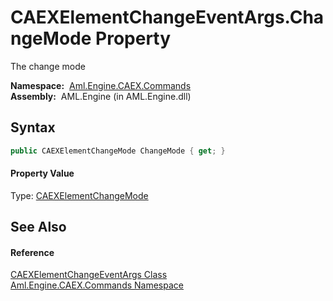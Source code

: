 CAEXElementChangeEventArgs.ChangeMode Property
==============================================
The change mode

  **Namespace:**  [Aml.Engine.CAEX.Commands][1]  
  **Assembly:**  AML.Engine (in AML.Engine.dll)

Syntax
------

```csharp
public CAEXElementChangeMode ChangeMode { get; }
```

#### Property Value
Type: [CAEXElementChangeMode][2]

See Also
--------

#### Reference
[CAEXElementChangeEventArgs Class][3]  
[Aml.Engine.CAEX.Commands Namespace][1]  

[1]: ../README.md
[2]: ../CAEXElementChangeMode/README.md
[3]: README.md
[4]: https://www.automationml.org
[5]: ../../icons/logoShade.png